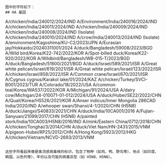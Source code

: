```
图中的字符如下：
## HA 基因
```
A/chicken/India/240012/2024/IND
A/Environment/India/240016/2024/IND
A/chicken/India/240011/2024/IND
A/chicken/India/240009/2024/IND
A/chicken/India/240008/2024/IND (Isolate)
A/chicken/India/240010/2024/IND
A/crow/India/240013/2024/IND (Isolate)
A/environment/Kagoshima/KU-C2/2023/JPN
A/Eurasian jay/Hokkaido/20240311001/2024
A/duck/Bangladesh/59008/2023/BGD
A/Wild bird/Korea/K22-742/2022/KOR
A/Spot-billed duck/Korea/K22-920/2022/KOR
A/Wildbird/Bangladesh/WB-015-T/2023/BGD
A/duck/Bangladesh/51600/2021/BGD
A/duck/Israel/589/2021/ISR
A/Great white pelican/Israel/619/2021/ISR
A/Great white pelican/Israel/123/2022/ISR
A/chicken/Israel/858/2022/ISR
A/Common crane/Israel/670/2021/ISR
A/Cygnus cygnus/Karakol lake/01/2024/KAZ
A/chicken/Turkey/SVCI-B001/2023/TUR
A/Colorado/18/2022/USA
A/common teal/Korea/WA537/2022/KOR
A/Michigan/91/2024/USA
A/dairy cow/Michigan/24-010071-01-012/2024/USA
A/duck/Hubei/SE22/2022/CHN
A/Quail/Korea/HS526/2021/KOR
A/Anser indicus/Inner Mongolia 286CAD India/2020/IND
A/whooper swan/Shanxi/4-1/2020/CHN (H5N8)
A/duck/Jiangxi/S40833/2021/CHN
A/duck/India/10CA001/2016
A/Fujian-Sanyuan/21099/2017/CHN (H5N6)
A/painted stork/India/10CA003/H5N8/2016/IND
A/mink/Eastern China/0712/2018/CHN
A/chicken/Tonghai/3/2014/CHN
A/duck/Viet Nam/HN-2431/2015/VNM
A/pigeon-Hubei/RP25/2012/CHN
A/Hong Kong/5923/2012/HKG
A/chicken/Vietnam/NCVD-2693/2013/VNM
```

这些字符看起来像是禽流感病毒株的标识，包含了物种（如鸡、鸭、野鸟等）、地点（如印度、韩国、以色列等）、年份以及可能的病毒亚型（如 H5N8、H5N6）。

```
